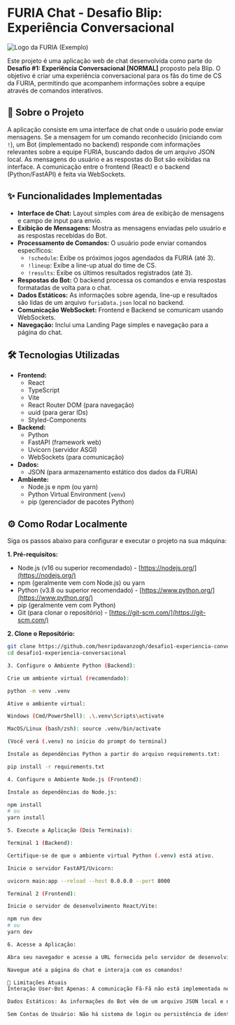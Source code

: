 # FURIA Chat - Desafio Blip: Experiência Conversacional

![Logo da FURIA (Exemplo)](https://upload.wikimedia.org/wikipedia/pt/f/f9/Furia_Esports_logo.png)

Este projeto é uma aplicação web de chat desenvolvida como parte do **Desafio #1: Experiência Conversacional [NORMAL]** proposto pela Blip. O objetivo é criar uma experiência conversacional para os fãs do time de CS da FURIA, permitindo que acompanhem informações sobre a equipe através de comandos interativos.

## 🚀 Sobre o Projeto

A aplicação consiste em uma interface de chat onde o usuário pode enviar mensagens. Se a mensagem for um comando reconhecido (iniciando com `!`), um Bot (implementado no backend) responde com informações relevantes sobre a equipe FURIA, buscando dados de um arquivo JSON local. As mensagens do usuário e as respostas do Bot são exibidas na interface. A comunicação entre o frontend (React) e o backend (Python/FastAPI) é feita via WebSockets.

## ✨ Funcionalidades Implementadas

- **Interface de Chat:** Layout simples com área de exibição de mensagens e campo de input para envio.
- **Exibição de Mensagens:** Mostra as mensagens enviadas pelo usuário e as respostas recebidas do Bot.
- **Processamento de Comandos:** O usuário pode enviar comandos específicos:
  - `!schedule`: Exibe os próximos jogos agendados da FURIA (até 3).
  - `!lineup`: Exibe a line-up atual do time de CS.
  - `!results`: Exibe os últimos resultados registrados (até 3).
- **Respostas do Bot:** O backend processa os comandos e envia respostas formatadas de volta para o chat.
- **Dados Estáticos:** As informações sobre agenda, line-up e resultados são lidas de um arquivo `furiaData.json` local no backend.
- **Comunicação WebSocket:** Frontend e Backend se comunicam usando WebSockets.
- **Navegação:** Inclui uma Landing Page simples e navegação para a página do chat.

## 🛠️ Tecnologias Utilizadas

- **Frontend:**
  - React
  - TypeScript
  - Vite
  - React Router DOM (para navegação)
  - uuid (para gerar IDs)
  - Styled-Components
- **Backend:**
  - Python
  - FastAPI (framework web)
  - Uvicorn (servidor ASGI)
  - WebSockets (para comunicação)
- **Dados:**
  - JSON (para armazenamento estático dos dados da FURIA)
- **Ambiente:**
  - Node.js e npm (ou yarn)
  - Python Virtual Environment (`venv`)
  - pip (gerenciador de pacotes Python)

## ⚙️ Como Rodar Localmente

Siga os passos abaixo para configurar e executar o projeto na sua máquina:

**1. Pré-requisitos:**

- Node.js (v16 ou superior recomendado) - [https://nodejs.org/](https://nodejs.org/)
- npm (geralmente vem com Node.js) ou yarn
- Python (v3.8 ou superior recomendado) - [https://www.python.org/](https://www.python.org/)
- pip (geralmente vem com Python)
- Git (para clonar o repositório) - [https://git-scm.com/](https://git-scm.com/)

**2. Clone o Repositório:**

```bash
git clone https://github.com/henripdavanzogh/desafio1-experiencia-conversacional.git
cd desafio1-experiencia-conversacional

3. Configure o Ambiente Python (Backend):

Crie um ambiente virtual (recomendado):

python -m venv .venv

Ative o ambiente virtual:

Windows (Cmd/PowerShell): .\.venv\Scripts\activate

MacOS/Linux (bash/zsh): source .venv/bin/activate

(Você verá (.venv) no início do prompt do terminal)

Instale as dependências Python a partir do arquivo requirements.txt:

pip install -r requirements.txt

4. Configure o Ambiente Node.js (Frontend):

Instale as dependências do Node.js:

npm install
# ou
yarn install

5. Execute a Aplicação (Dois Terminais):

Terminal 1 (Backend):

Certifique-se de que o ambiente virtual Python (.venv) está ativo.

Inicie o servidor FastAPI/Uvicorn:

uvicorn main:app --reload --host 0.0.0.0 --port 8000

Terminal 2 (Frontend):

Inicie o servidor de desenvolvimento React/Vite:

npm run dev
# ou
yarn dev

6. Acesse a Aplicação:

Abra seu navegador e acesse a URL fornecida pelo servidor de desenvolvimento do frontend (geralmente http://localhost:5173).

Navegue até a página do chat e interaja com os comandos!

📝 Limitações Atuais
Interação User-Bot Apenas: A comunicação Fã-Fã não está implementada nesta versão. Mensagens normais são ignoradas pelo backend.

Dados Estáticos: As informações do Bot vêm de um arquivo JSON local e não são atualizadas dinamicamente de fontes externas.

Sem Contas de Usuário: Não há sistema de login ou persistência de identidade de usuário.
```
